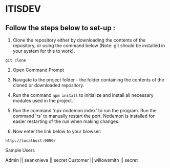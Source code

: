 # ITISDEV

## Follow the steps below to set-up :
1. Clone the repository either by downloading the contents of the repository, or using the command below (Note: git should be installed in your system for this to work).
```
git clone 

```
2. Open Command Prompt
3. Navigate to the project folder - the folder containing the contents of the cloned or downloaded repository.
4. Run the command `npm install` to initialize and install all necessary modules used in the project.

5. Run the command 'npx nodemon index' to run the program. Run the command 'rs' to manually restart the port. Nodemon is installed for easier restarting of the run when making changes.
6. Now enter the link below to your browser:
```
http://localhost:9090/
```

Sample Users

Admin || seanxnieva || secret
Customer || willowsmith || secret